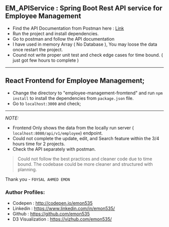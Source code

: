 ## EM_APIService : Spring Boot Rest API service for Employee Management

- Find the API Documentation from Postman here : [Link](https://documenter.getpostman.com/view/3844660/SzKPU1WG?version=latest)
- Run the project and install dependencies.
- Go to postman and follow the API documentation
- I have used in memory Array ( No Database ), You may loose the data once restart the project.
- Cound not write proper unit test and check edge cases for time bound. ( just got few hours to complete )

---
## React Frontend for Employee Management;

- Change the directory to "employee-management-fromtend" and run `npm install` to install the dependencies from `package.json` file.
- Go to  `localhost:3000` and check;


---

*NOTE:*
- Frontend Only shows the data from the locally run server ( `localhost:8080/api/v1/employee`) endpoint.
- Could not complete the  update, edit, and Search feature within the 3/4 hours time for 2 projects.
- Check the API separately with postman. 


> Could not follow the best practices and cleaner code due to time bound. The codebase could be more cleaner and structured with planning.



Thank you - `FOYSAL AHMED EMON`


### Author Profiles: 
- Codepen : http://codepen.io/emon535
- Linkedin : https://www.linkedin.com/in/emon535/ 
- Github : https://github.com/emon535
- D3 Visualization : https://vizhub.com/emon535/
